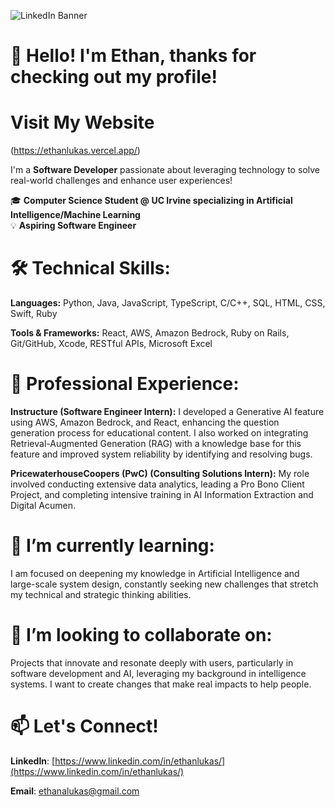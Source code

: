 ![LinkedIn Banner](https://github.com/user-attachments/assets/1ae8c383-b05b-40a3-ae93-4f522691f8aa)

# 👋 Hello! I'm Ethan, thanks for checking out my profile!

# Visit My Website
(https://ethanlukas.vercel.app/)  

I'm a **Software Developer** passionate about leveraging technology to solve real-world challenges and enhance user experiences!

🎓 **Computer Science Student @ UC Irvine specializing in Artificial Intelligence/Machine Learning**  
💡 **Aspiring Software Engineer**  

# 🛠 Technical Skills:
**Languages:** Python, Java, JavaScript, TypeScript, C/C++, SQL, HTML, CSS, Swift, Ruby

**Tools & Frameworks:** React, AWS, Amazon Bedrock, Ruby on Rails, Git/GitHub, Xcode, RESTful APIs, Microsoft Excel

# 💼 Professional Experience:
**Instructure (Software Engineer Intern):** I developed a Generative AI feature using AWS, Amazon Bedrock, and React, enhancing the question generation process for educational content. I also worked on integrating Retrieval-Augmented Generation (RAG) with a knowledge base for this feature and improved system reliability by identifying and resolving bugs.

**PricewaterhouseCoopers (PwC) (Consulting Solutions Intern):** My role involved conducting extensive data analytics, leading a Pro Bono Client Project, and completing intensive training in AI Information Extraction and Digital Acumen.

# 🌱 I’m currently learning:
I am focused on deepening my knowledge in Artificial Intelligence and large-scale system design, constantly seeking new challenges that stretch my technical and strategic thinking abilities.

# 👯 I’m looking to collaborate on:
Projects that innovate and resonate deeply with users, particularly in software development and AI, leveraging my background in intelligence systems. I want to create changes that make real impacts to help people.

# 📫 Let's Connect!
**LinkedIn**: [https://www.linkedin.com/in/ethanlukas/](https://www.linkedin.com/in/ethanlukas/)

**Email**: [ethanalukas@gmail.com](mailto:ethanalukas@gmail.com)
